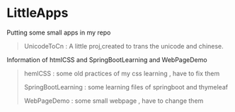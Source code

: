 # LittleApps
Putting some small apps in my repo

> UnicodeToCn : A little proj,created to trans the unicode and chinese.

Information of htmlCSS and SpringBootLearning and WebPageDemo

> hemlCSS : some old practices of my css learning , have to fix them
>
> SpringBootLearning : some learning files of springboot and thymeleaf
>
> WebPageDemo : some small webpage , have to change them